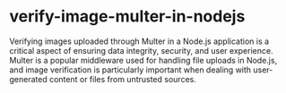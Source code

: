 # verify-image-multer-in-nodejs
Verifying images uploaded through Multer in a Node.js application is a critical aspect of ensuring data integrity, security, and user experience. Multer is a popular middleware used for handling file uploads in Node.js, and image verification is particularly important when dealing with user-generated content or files from untrusted sources. 
